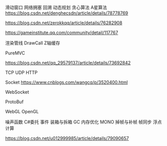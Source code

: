 滑动窗口
网络拥塞
回溯
动态规划
贪心算法
A星算法
https://blog.csdn.net/denghecsdn/article/details/78778769

https://blog.csdn.net/zerokkqq/article/details/76282908

https://gameinstitute.qq.com/community/detail/117767

渲染管线
DrawCall
Z轴缓存

PureMVC

https://blog.csdn.net/qq_29579137/article/details/73692842


TCP
UDP
HTTP

Socket
https://www.cnblogs.com/wangcq/p/3520400.html


WebSocket

ProtoBuf

WebGL
OpenGL


噪声函数
C#委托
事件
装箱与拆箱
GC
内存优化
MONO
掉帧与补帧
帧同步
浮点计算

https://blog.csdn.net/u012999985/article/details/79090657